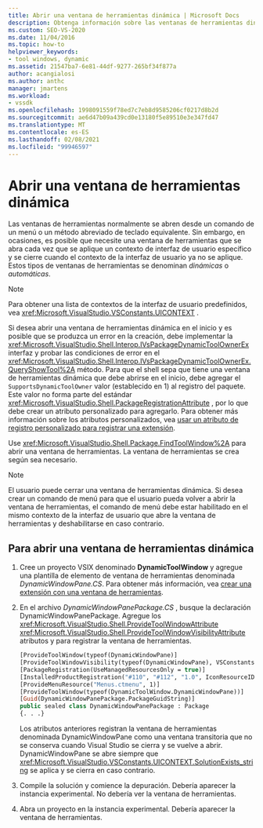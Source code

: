 ```yaml
---
title: Abrir una ventana de herramientas dinámica | Microsoft Docs
description: Obtenga información sobre las ventanas de herramientas dinámicas, que se abre cada vez que se aplica un contexto de interfaz de usuario específico y se cierra cuando el contexto de la interfaz de usuario ya no se aplica.
ms.custom: SEO-VS-2020
ms.date: 11/04/2016
ms.topic: how-to
helpviewer_keywords:
- tool windows, dynamic
ms.assetid: 21547ba7-6e81-44df-9277-265bf34f877a
author: acangialosi
ms.author: anthc
manager: jmartens
ms.workload:
- vssdk
ms.openlocfilehash: 1998091559f78ed7c7eb8d9585206cf0217d8b2d
ms.sourcegitcommit: ae6d47b09a439cd0e13180f5e89510e3e347fd47
ms.translationtype: MT
ms.contentlocale: es-ES
ms.lasthandoff: 02/08/2021
ms.locfileid: "99946597"
---
```

# <a name="open-a-dynamic-tool-window"></a>Abrir una ventana de herramientas dinámica
Las ventanas de herramientas normalmente se abren desde un comando de un menú o un método abreviado de teclado equivalente. Sin embargo, en ocasiones, es posible que necesite una ventana de herramientas que se abra cada vez que se aplique un contexto de interfaz de usuario específico y se cierre cuando el contexto de la interfaz de usuario ya no se aplique. Estos tipos de ventanas de herramientas se denominan *dinámicas* o *automáticas*.

> [!NOTE]
> Para obtener una lista de contextos de la interfaz de usuario predefinidos, vea <xref:Microsoft.VisualStudio.VSConstants.UICONTEXT> .

 Si desea abrir una ventana de herramientas dinámica en el inicio y es posible que se produzca un error en la creación, debe implementar la <xref:Microsoft.VisualStudio.Shell.Interop.IVsPackageDynamicToolOwnerEx> interfaz y probar las condiciones de error en el <xref:Microsoft.VisualStudio.Shell.Interop.IVsPackageDynamicToolOwnerEx.QueryShowTool%2A> método. Para que el shell sepa que tiene una ventana de herramientas dinámica que debe abrirse en el inicio, debe agregar el `SupportsDynamicToolOwner` valor (establecido en 1) al registro del paquete. Este valor no forma parte del estándar <xref:Microsoft.VisualStudio.Shell.PackageRegistrationAttribute> , por lo que debe crear un atributo personalizado para agregarlo. Para obtener más información sobre los atributos personalizados, vea [usar un atributo de registro personalizado para registrar una extensión](../extensibility/registering-and-unregistering-vspackages.md#using-a-custom-registration-attribute-to-register-an-extension).

 Use <xref:Microsoft.VisualStudio.Shell.Package.FindToolWindow%2A> para abrir una ventana de herramientas. La ventana de herramientas se crea según sea necesario.

> [!NOTE]
> El usuario puede cerrar una ventana de herramientas dinámica. Si desea crear un comando de menú para que el usuario pueda volver a abrir la ventana de herramientas, el comando de menú debe estar habilitado en el mismo contexto de la interfaz de usuario que abre la ventana de herramientas y deshabilitarse en caso contrario.

## <a name="to-open-a-dynamic-tool-window"></a>Para abrir una ventana de herramientas dinámica

1. Cree un proyecto VSIX denominado **DynamicToolWindow** y agregue una plantilla de elemento de ventana de herramientas denominada *DynamicWindowPane.CS*. Para obtener más información, vea [crear una extensión con una ventana de herramientas](../extensibility/creating-an-extension-with-a-tool-window.md).

2. En el archivo *DynamicWindowPanePackage.CS* , busque la declaración DynamicWindowPanePackage. Agregue los <xref:Microsoft.VisualStudio.Shell.ProvideToolWindowAttribute> <xref:Microsoft.VisualStudio.Shell.ProvideToolWindowVisibilityAttribute> atributos y para registrar la ventana de herramientas.

    ```vb
    [ProvideToolWindow(typeof(DynamicWindowPane)]
    [ProvideToolWindowVisibility(typeof(DynamicWindowPane), VSConstants.UICONTEXT.SolutionExists_string)]
    [PackageRegistration(UseManagedResourcesOnly = true)]
    [InstalledProductRegistration("#110", "#112", "1.0", IconResourceID = 400)] // Info on this package for Help/About
    [ProvideMenuResource("Menus.ctmenu", 1)]
    [ProvideToolWindow(typeof(DynamicToolWindow.DynamicWindowPane))]
    [Guid(DynamicWindowPanePackage.PackageGuidString)]
    public sealed class DynamicWindowPanePackage : Package
    {. . .}
    ```

     Los atributos anteriores registran la ventana de herramientas denominada DynamicWindowPane como una ventana transitoria que no se conserva cuando Visual Studio se cierra y se vuelve a abrir. DynamicWindowPane se abre siempre que <xref:Microsoft.VisualStudio.VSConstants.UICONTEXT.SolutionExists_string> se aplica y se cierra en caso contrario.

3. Compile la solución y comience la depuración. Debería aparecer la instancia experimental. No debería ver la ventana de herramientas.

4. Abra un proyecto en la instancia experimental. Debería aparecer la ventana de herramientas.

